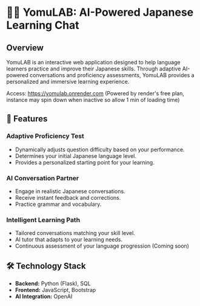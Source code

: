 # 🌱📖 YomuLAB: AI-Powered Japanese Learning Chat

## Overview

YomuLAB is an interactive web application designed to help language learners practice and improve their Japanese skills. Through adaptive AI-powered conversations and proficiency assessments, YomuLAB provides a personalized and immersive learning experience.

Access: https://yomulab.onrender.com (Powered by render's free plan, instance may spin down when inactive so allow 1 min of loading time)

## 🚀 Features

### **Adaptive Proficiency Test**
- Dynamically adjusts question difficulty based on your performance.
- Determines your initial Japanese language level.
- Provides a personalized starting point for your learning.

### **AI Conversation Partner**
- Engage in realistic Japanese conversations.
- Receive instant feedback and corrections.
- Practice grammar and vocabulary.

### **Intelligent Learning Path**
- Tailored conversations matching your skill level.
- AI tutor that adapts to your learning needs.
- Continuous assessment of your language progression (Coming soon)

## 🛠 Technology Stack

- **Backend:** Python (Flask), SQL
- **Frontend:** JavaScript, Bootstrap
- **AI Integration:** OpenAI
